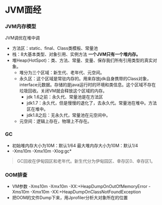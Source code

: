 # JVM面经
### JVM内存模型
JVM调优在堆中调 
- 方法区：static、final、Class类模板、常量池
- 栈：8大基本类型、对象引用、实例方法
**一个JVM只有一个堆内存。** 
- 堆Heap(HotSpot)：类、方法、常量、变量、保存我们所有引用类型的真实对象。
    - 堆分为三个区域：新生代、老年代、元空间。
    - 永久区：这个区域是常驻内存的。用来存放jdk自身携带的Class对象，interface元数据。存储的是java运行时的环境和类信息。这个区域不存在垃圾回收。关闭VM就会释放这个区域的内存。
      - jdk 1.6之前：永久代、常量池是在方法区
      - jdk1.7：永久代，但是慢慢的退化了，去永久代。常量池在堆中。方法区在堆中。
      - jdk1.8之后：无永久代，常量池在元空间中。
    - 元空间：逻辑上存在，物理上不存在。
### GC
- 初始堆内存大小为10M：默认1/64 最大堆内存大小为10M：默认1/4 
- -Xms10m -Xmx10m -Xlog:gc*           
> GC回收在伊甸园区和老年代。新生代分为伊甸园区、幸存区0、幸存区1。
### OOM排查
- VM参数 -Xms10m -Xmx10m -XX:+HeapDumpOnOutOfMemoryError -Xms10m -Xmx10m -XX:+HeapDumpOnClassNotFoundException
- 把OOM的文件Dump下来，用Jprofiler分析大对象所在的位置
